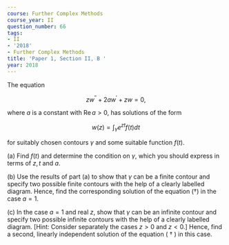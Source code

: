 ```yaml
---
course: Further Complex Methods
course_year: II
question_number: 66
tags:
- II
- '2018'
- Further Complex Methods
title: 'Paper 1, Section II, B '
year: 2018
---
```




The equation

$$z w^{\prime \prime}+2 a w^{\prime}+z w=0,$$

where $a$ is a constant with $\operatorname{Re} a>0$, has solutions of the form

$$w(z)=\int_{\gamma} e^{z t} f(t) d t$$

for suitably chosen contours $\gamma$ and some suitable function $f(t)$.

(a) Find $f(t)$ and determine the condition on $\gamma$, which you should express in terms of $z, t$ and $a$.

(b) Use the results of part (a) to show that $\gamma$ can be a finite contour and specify two possible finite contours with the help of a clearly labelled diagram. Hence, find the corresponding solution of the equation $(\dagger)$ in the case $a=1$.

(c) In the case $a=1$ and real $z$, show that $\gamma$ can be an infinite contour and specify two possible infinite contours with the help of a clearly labelled diagram. [Hint: Consider separately the cases $z>0$ and $z<0$.] Hence, find a second, linearly independent solution of the equation ( $\dagger$ ) in this case.